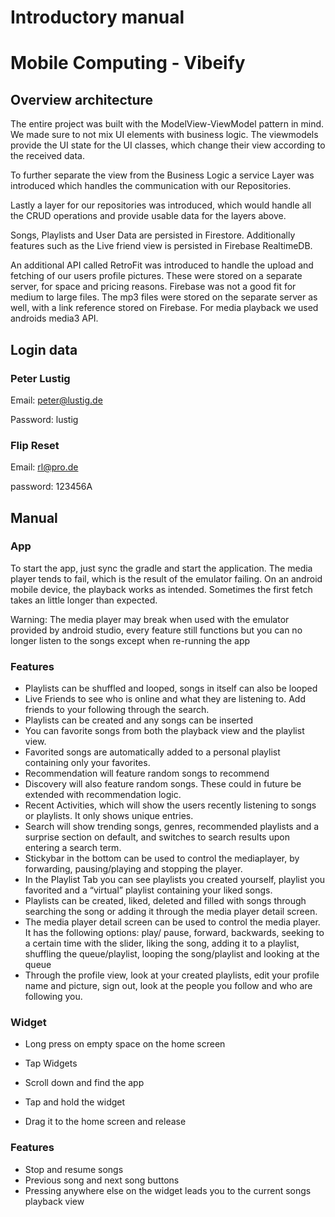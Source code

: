 # Introductory manual 
# Mobile Computing - Vibeify

## Overview architecture
The entire project was built with the ModelView-ViewModel pattern in mind. We made sure to not mix UI elements with business logic. The viewmodels provide the UI state for the UI classes, which change their view according to the received data. 

To further separate the view from the Business Logic a service Layer was introduced which handles the communication with our Repositories.

Lastly a layer for our repositories was introduced, which would handle all the CRUD operations and provide usable data for the layers above.

Songs, Playlists and User Data  are persisted in Firestore. Additionally features such as the Live friend view is persisted in Firebase RealtimeDB. 

An additional API called RetroFit was introduced to handle the upload and fetching of our users profile pictures. These were stored on a separate server, for space and pricing reasons. Firebase was not a good fit for medium to large files. The mp3 files were stored on the separate server as well, with a link reference stored on Firebase.
For media playback we used androids media3 API.

## Login data
### Peter Lustig 

Email: peter@lustig.de

Password: lustig

### Flip Reset

Email: rl@pro.de

password: 123456A

## Manual

### App
To start the app, just sync the gradle and start the application.
The media player tends to fail, which is the result of the emulator failing. On an android mobile device, the playback works as intended.
Sometimes the first fetch takes an little longer than expected.

Warning: The media player may break when used with the emulator provided by android studio, every feature still functions but you can no longer listen to the songs except when re-running the app
### Features
- Playlists can be shuffled and looped, songs in itself can also be looped
- Live Friends to see who is online and what they are listening to. Add friends to your following through the search.
- Playlists can be created and any songs can be inserted
- You can favorite songs from both the playback view and the playlist view.
- Favorited songs are automatically added to a personal playlist containing only your favorites.
- Recommendation will feature random songs to recommend
- Discovery will also feature random songs. These could in future be extended with recommendation logic. 
- Recent Activities, which will show the users recently listening to songs or playlists. It only shows unique entries.
- Search will show trending songs, genres, recommended playlists and a surprise section on default, and switches to search results upon entering a search term.
- Stickybar in the bottom can be used to control the mediaplayer, by forwarding, pausing/playing and stopping the player.
- In the Playlist Tab you can see playlists you created yourself, playlist you favorited and a “virtual” playlist containing your liked songs.
- Playlists can be created, liked, deleted and filled with songs through searching the song or adding it through the media player detail screen.
- The media player detail screen can be used to control the media player. It has the following options: play/ pause, forward, backwards, seeking to a certain time with the slider, liking the song, adding it to a playlist, shuffling the queue/playlist, looping  the song/playlist and looking at the queue
- Through the profile view, look at your created playlists, edit your profile name and picture, sign out, look at the people you follow and who are following you.



### Widget
- Long press on empty space on the home screen


- Tap Widgets


- Scroll down and find the app


- Tap and hold the widget


- Drag it to the home screen and release


### Features
- Stop and resume songs
- Previous song and next song buttons
- Pressing anywhere else on the widget leads you to the current songs playback view
